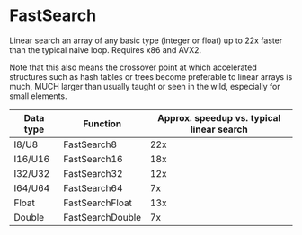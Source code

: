 # FastSearch
Linear search an array of any basic type (integer or float) up to 22x faster than the typical naive loop. Requires x86 and AVX2.

Note that this also means the crossover point at which accelerated structures such as hash tables or trees become preferable to linear arrays is much, MUCH larger than usually taught or seen in the wild, especially for small elements.

Data type      | Function             | Approx. speedup vs. typical linear search
---------------|----------------------|--------------------------------------------
I8/U8          | FastSearch8          | 22x
I16/U16        | FastSearch16         | 18x
I32/U32        | FastSearch32         | 12x
I64/U64        | FastSearch64         | 7x
Float          | FastSearchFloat      | 13x
Double         | FastSearchDouble     | 7x
